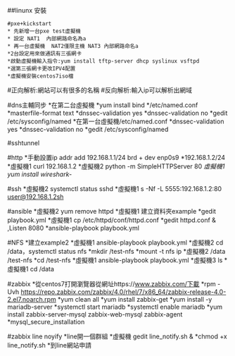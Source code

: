 ##linunx 安裝 

    #pxe+kickstart 
    * 先新增一台pxe test虛擬機
    * 設定 NAT1  內部網路命名為a
    * 再一台虛擬機  NAT2僅限主機 NAT3 內部網路命名a
    *2台設定用來做通訊有三張網卡
    *啟動虛擬機輸入指令:yum install tftp-server dhcp syslinux vsftpd
    *選第三張網卡更改IPV4配置
    *虛擬機安裝centos7iso檔


#正向解析:網站可以有很多的名稱
#反向解析:輸入ip可以解析出網域

#dns主輔同步
    *在第二台虛擬機
    *yum install bind
    */etc/named.conf
    *masterfile-format text
    *dnssec-validation yes
    *dnssec-validation no
    *gedit /etc/sysconfig/named
    *在第一台虛擬機/etc/named.conf
    *dnssec-validation yes
    *dnssec-validation no
    *gedit /etc/sysconfig/named


#sshtunnel

#http
    *手動設置ip addr add 192.168.1.1/24 brd + dev enp0s9
    *192.168.1.2/24
    *虛擬機1 curl 192.168.1.2
    *虛擬機2 python -m SimpleHTTPServer 80
    *虛擬機1 yum install wireshark-*

#ssh
    *虛擬機2 systemctl status sshd
    *虛擬機1 s -Nf -L 5555:192.168.1.2:80 user@192.168.1.2sh

#ansible
    *虛擬機2 yum remove httpd
    *虛擬機1 建立資料夾example
    *gedit playbook.yml
    *虛擬機1 cp /etc/httpd/conf/httpd.conf 
    *gedit httpd.conf & ,Listen 8080
    *ansible-playbook playbook.yml

#NFS
    *建立example2
    *虛擬機1 ansible-playbook playbook.yml
    *虛擬機2 cd /data，systemctl status nfs
    *mkdir /test-nfs
    *mount -t nfs ip
    *虛擬機2 /data /test-nfs
    *cd /test-nfs
    *虛擬機1 ansible-playbook playbook.yml
    *虛擬機3 ls
    *虛擬機1 cd /data

#zabbix
    *從centos7打開瀏覽器從網址https://www.zabbix.com/下載
    *rpm -Uvh https://repo.zabbix.com/zabbix/4.0/rhel/7/x86_64/zabbix-release-4.0-2.el7.noarch.rpm
    *yum clean all
    *yum install zabbix-get
    *yum install -y mariadb-server
    *systemctl start mariadb
    *systemctl enable mariadb
    *yum install zabbix-server-mysql zabbix-web-mysql zabbix-agent
    *mysql_secure_installation

#zabbix line noyify
    *line開一個群組
    *虛擬機 gedit line_notify.sh &
    *chmod +x line_notify.sh
    *到line網站申請








